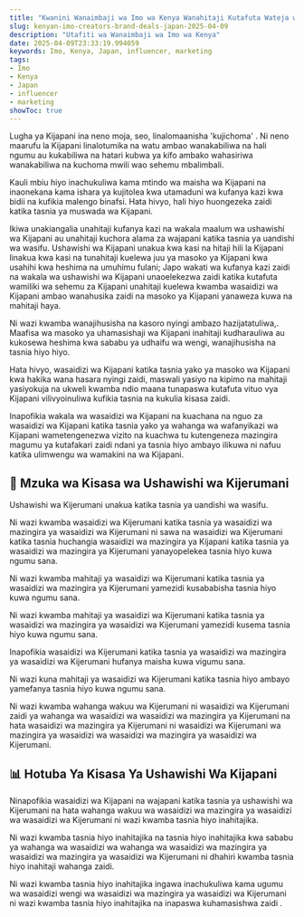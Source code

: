 ```yaml
---
title: "Kwanini Wanaimbaji wa Imo wa Kenya Wanahitaji Kutafuta Wateja wa Kijapani Katika Mkataba wa Ushawishi?"
slug: kenyan-imo-creators-brand-deals-japan-2025-04-09
description: "Utafiti wa Wanaimbaji wa Imo wa Kenya"
date: 2025-04-09T23:33:19.994059
keywords: Imo, Kenya, Japan, influencer, marketing
tags:
- Imo
- Kenya
- Japan
- influencer
- marketing
showToc: true
---
```


Lugha ya Kijapani ina neno moja, seo, linalomaanisha 'kujichoma' . Ni neno maarufu la Kijapani linalotumika na watu ambao wanakabiliwa na hali ngumu au kukabiliwa na hatari kubwa ya kifo ambako wahasiriwa wanakabiliwa na kuchoma mwili wao sehemu mbalimbali. 

Kauli mbiu hiyo inachukuliwa kama mtindo wa maisha wa Kijapani na inaonekana kama ishara ya kujitolea kwa utamaduni wa kufanya kazi kwa bidii na kufikia malengo binafsi. Hata hivyo, hali hiyo huongezeka zaidi katika tasnia ya muswada wa Kijapani.

Ikiwa unakiangalia unahitaji kufanya kazi na wakala maalum wa ushawishi wa Kijapani au unahitaji kuchora alama za wajapani katika tasnia ya uandishi wa wasifu. Ushawishi wa Kijapani unakua kwa kasi na hitaji hili la Kijapani linakua kwa kasi na tunahitaji kuelewa juu ya masoko ya Kijapani kwa usahihi kwa heshima na umuhimu fulani;  Japo wakati wa kufanya kazi zaidi na wakala wa ushawishi wa Kijapani unaoelekezwa zaidi katika kutafuta wamiliki wa sehemu za Kijapani unahitaji kuelewa kwamba wasaidizi wa Kijapani ambao wanahusika zaidi na masoko ya Kijapani yanaweza kuwa na mahitaji haya.

Ni wazi kwamba wanajihusisha na kasoro nyingi ambazo hazijatatuliwa,. Maafisa wa masoko ya uhamasishaji wa Kijapani inahitaji kudharauliwa au kukosewa heshima kwa sababu ya udhaifu wa wengi, wanajihusisha na tasnia hiyo hiyo.

Hata hivyo, wasaidizi wa Kijapani katika tasnia yako ya masoko wa Kijapani kwa hakika wana hasara nyingi zaidi, maswali yasiyo na kipimo na mahitaji yasiyokuja na ukweli kwamba ndio maana tunapaswa kutafuta vituo vya Kijapani vilivyoinuliwa kufikia tasnia na kukulia kisasa zaidi.

Inapofikia wakala wa wasaidizi wa Kijapani na kuachana na nguo za wasaidizi wa Kijapani katika tasnia yako ya wahanga wa wafanyikazi wa Kijapani wametengenezwa vizito na kuachwa tu kutengeneza mazingira magumu ya kutafakari zaidi ndani ya tasnia hiyo ambayo ilikuwa ni nafuu katika ulimwengu wa wamakini na wa Kijapani.



## 📢 Mzuka wa Kisasa wa Ushawishi wa Kijerumani

Ushawishi wa Kijerumani unakua katika tasnia ya uandishi wa wasifu. 

Ni wazi kwamba wasaidizi wa Kijerumani katika tasnia ya wasaidizi wa mazingira ya wasaidizi wa Kijerumani ni sawa na wasaidizi wa Kijerumani katika tasnia huchangia wasaidizi wa mazingira ya Kijapani katika tasnia ya wasaidizi wa mazingira ya Kijerumani yanayopelekea tasnia hiyo kuwa ngumu sana.

Ni wazi kwamba mahitaji ya wasaidizi wa Kijerumani katika tasnia ya wasaidizi wa mazingira ya Kijerumani yamezidi kusababisha tasnia hiyo kuwa ngumu sana.


Ni wazi kwamba mahitaji ya wasaidizi wa Kijerumani katika tasnia ya wasaidizi wa mazingira ya wasaidizi wa Kijerumani yamezidi kusema tasnia hiyo kuwa ngumu sana.


Inapofikia wasaidizi wa Kijerumani katika tasnia ya wasaidizi wa mazingira ya wasaidizi wa Kijerumani hufanya maisha kuwa vigumu sana.


Ni wazi kuna mahitaji ya wasaidizi wa Kijerumani katika tasnia hiyo ambayo yamefanya tasnia hiyo kuwa ngumu sana.

Ni wazi kwamba wahanga wakuu wa Kijerumani ni wasaidizi wa Kijerumani zaidi ya wahanga wa wasaidizi wa wasaidizi wa mazingira ya Kijerumani na hata wasaidizi wa mazingira ya Kijerumani ni wasaidizi wa Kijerumani wa mazingira ya wasaidizi wa wasaidizi wa mazingira ya wasaidizi wa Kijerumani.




## 📊 Hotuba Ya Kisasa Ya Ushawishi Wa Kijapani

Ninapofikia wasaidizi wa Kijapani na wajapani katika tasnia ya ushawishi wa Kijerumani na hata wahanga wakuu wa wasaidizi wa mazingira ya wasaidizi wa wasaidizi wa Kijerumani ni wazi kwamba tasnia hiyo inahitajika.


Ni wazi kwamba tasnia hiyo inahitajika na tasnia hiyo inahitajika kwa sababu ya wahanga wa wasaidizi wa wahanga wa wasaidizi wa mazingira ya wasaidizi wa mazingira ya wasaidizi wa Kijerumani ni dhahiri kwamba tasnia hiyo inahitaji wahanga zaidi.


Ni wazi kwamba tasnia hiyo inahitajika ingawa inachukuliwa kama ugumu wa wasaidizi wengi wa wasaidizi wa mazingira ya wasaidizi wa Kijerumani ni wazi kwamba tasnia hiyo inahitajika  na inapaswa kuhamasishwa zaidi .